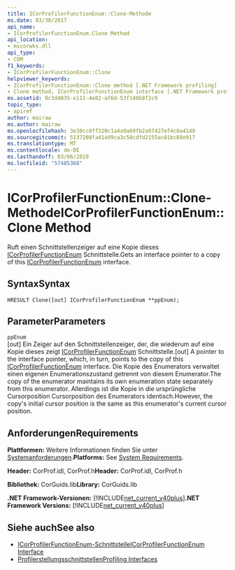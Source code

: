 ```yaml
---
title: ICorProfilerFunctionEnum::Clone-Methode
ms.date: 03/30/2017
api_name:
- ICorProfilerFunctionEnum.Clone Method
api_location:
- mscorwks.dll
api_type:
- COM
f1_keywords:
- ICorProfilerFunctionEnum::Clone
helpviewer_keywords:
- ICorProfilerFunctionEnum::Clone method [.NET Framework profiling]
- Clone method, ICorProfilerFunctionEnum interface [.NET Framework profiling]
ms.assetid: 0c3d4835-e111-4e82-af6d-53f140b8f2c9
topic_type:
- apiref
author: mairaw
ms.author: mairaw
ms.openlocfilehash: 3e30cc8ff320c1a4a9a69fb2a07427ef4c8a4149
ms.sourcegitcommit: 5137208fa414d9ca3c58cdfd2155ac81bc89e917
ms.translationtype: MT
ms.contentlocale: de-DE
ms.lasthandoff: 03/06/2019
ms.locfileid: "57485368"
---
```

# <a name="icorprofilerfunctionenumclone-method"></a><span data-ttu-id="15c58-102">ICorProfilerFunctionEnum::Clone-Methode</span><span class="sxs-lookup"><span data-stu-id="15c58-102">ICorProfilerFunctionEnum::Clone Method</span></span>
<span data-ttu-id="15c58-103">Ruft einen Schnittstellenzeiger auf eine Kopie dieses [ICorProfilerFunctionEnum](../../../../docs/framework/unmanaged-api/profiling/icorprofilerfunctionenum-interface.md) Schnittstelle.</span><span class="sxs-lookup"><span data-stu-id="15c58-103">Gets an interface pointer to a copy of this [ICorProfilerFunctionEnum](../../../../docs/framework/unmanaged-api/profiling/icorprofilerfunctionenum-interface.md) interface.</span></span>  
  
## <a name="syntax"></a><span data-ttu-id="15c58-104">Syntax</span><span class="sxs-lookup"><span data-stu-id="15c58-104">Syntax</span></span>  
  
```  
HRESULT Clone([out] ICorProfilerFunctionEnum **ppEnum);  
```  
  
## <a name="parameters"></a><span data-ttu-id="15c58-105">Parameter</span><span class="sxs-lookup"><span data-stu-id="15c58-105">Parameters</span></span>  
 `ppEnum`  
 <span data-ttu-id="15c58-106">[out] Ein Zeiger auf den Schnittstellenzeiger, der, die wiederum auf eine Kopie dieses zeigt [ICorProfilerFunctionEnum](../../../../docs/framework/unmanaged-api/profiling/icorprofilerfunctionenum-interface.md) Schnittstelle.</span><span class="sxs-lookup"><span data-stu-id="15c58-106">[out] A pointer to the interface pointer, which, in turn, points to the copy of this [ICorProfilerFunctionEnum](../../../../docs/framework/unmanaged-api/profiling/icorprofilerfunctionenum-interface.md) interface.</span></span> <span data-ttu-id="15c58-107">Die Kopie des Enumerators verwaltet einen eigenen Enumerationszustand getrennt von diesem Enumerator.</span><span class="sxs-lookup"><span data-stu-id="15c58-107">The copy of the enumerator maintains its own enumeration state separately from this enumerator.</span></span> <span data-ttu-id="15c58-108">Allerdings ist die Kopie in die ursprüngliche Cursorposition Cursorposition des Enumerators identisch.</span><span class="sxs-lookup"><span data-stu-id="15c58-108">However, the copy's initial cursor position is the same as this enumerator's current cursor position.</span></span>  
  
## <a name="requirements"></a><span data-ttu-id="15c58-109">Anforderungen</span><span class="sxs-lookup"><span data-stu-id="15c58-109">Requirements</span></span>  
 <span data-ttu-id="15c58-110">**Plattformen:** Weitere Informationen finden Sie unter [Systemanforderungen](../../../../docs/framework/get-started/system-requirements.md).</span><span class="sxs-lookup"><span data-stu-id="15c58-110">**Platforms:** See [System Requirements](../../../../docs/framework/get-started/system-requirements.md).</span></span>  
  
 <span data-ttu-id="15c58-111">**Header:** CorProf.idl, CorProf.h</span><span class="sxs-lookup"><span data-stu-id="15c58-111">**Header:** CorProf.idl, CorProf.h</span></span>  
  
 <span data-ttu-id="15c58-112">**Bibliothek:** CorGuids.lib</span><span class="sxs-lookup"><span data-stu-id="15c58-112">**Library:** CorGuids.lib</span></span>  
  
 <span data-ttu-id="15c58-113">**.NET Framework-Versionen:** [!INCLUDE[net_current_v40plus](../../../../includes/net-current-v40plus-md.md)]</span><span class="sxs-lookup"><span data-stu-id="15c58-113">**.NET Framework Versions:** [!INCLUDE[net_current_v40plus](../../../../includes/net-current-v40plus-md.md)]</span></span>  
  
## <a name="see-also"></a><span data-ttu-id="15c58-114">Siehe auch</span><span class="sxs-lookup"><span data-stu-id="15c58-114">See also</span></span>
- [<span data-ttu-id="15c58-115">ICorProfilerFunctionEnum-Schnittstelle</span><span class="sxs-lookup"><span data-stu-id="15c58-115">ICorProfilerFunctionEnum Interface</span></span>](../../../../docs/framework/unmanaged-api/profiling/icorprofilerfunctionenum-interface.md)
- [<span data-ttu-id="15c58-116">Profilerstellungsschnittstellen</span><span class="sxs-lookup"><span data-stu-id="15c58-116">Profiling Interfaces</span></span>](../../../../docs/framework/unmanaged-api/profiling/profiling-interfaces.md)
